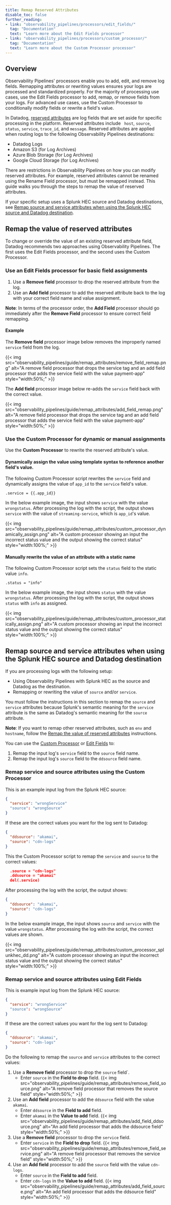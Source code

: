```yaml
---
title: Remap Reserved Attributes
disable_toc: false
further_reading:
- link: "observability_pipelines/processors/edit_fields/"
  tag: "Documentation"
  text: "Learn more about the Edit Fields processor"
- link: "observability_pipelines/processors/custom_processor/"
  tag: "Documentation"
  text: "Learn more about the Custom Processor processor"
---
```


## Overview

Observability Pipelines' processors enable you to add, edit, and remove log fields. Remapping attributes or rewriting values ensures your logs are processed and standardized properly. For the majority of processing use cases, use the Edit Fields processor to add, remap, or remove fields from your logs. For advanced use cases, use the Custom Processor to conditionally modify fields or rewrite a field's value.

In Datadog, [reserved attributes][1] are log fields that are set aside for specific processing in the platform. Reserved attributes include ` host`, `source`, `status`, `service`, `trace_id`, and `message`. Reserved attributes are applied when routing logs to the following Observability Pipelines destinations:

- Datadog Logs
- Amazon S3 (for Log Archives)
- Azure Blob Storage (for Log Archives)
- Google Cloud Storage (for Log Archives)

There are restrictions in Observability Pipelines on how you can modify reserved attributes. For example, reserved attributes cannot be renamed using the Rename Field processor, but must be remapped instead. This guide walks you through the steps to remap the value of reserved attributes.

If your specific setup uses a Splunk HEC source and Datadog destinations, see [Remap source and service attributes when using the Splunk HEC source and Datadog destination](#remap-source-and-service-attributes-when-using-the-splunk-hec-source-and-datadog-destination).

## Remap the value of reserved attributes

To change or override the value of an existing reserved attribute field, Datadog recommends two approaches using Observability Pipelines. The first uses the Edit Fields processor, and the second uses the Custom Processor.

### Use an Edit Fields processor for basic field assignments

1. Use a **Remove field** processor to drop the reserved attribute from the log.
2. Use an **Add field** processor to add the reserved attribute back to the log with your correct field name and value assignment.

**Note**: In terms of the processor order, the **Add Field** processor should go immediately after the **Remove Field** processor to ensure correct field remapping.

#### Example
The **Remove field** processor image below removes the improperly named `service` field from the log.

{{< img src="observability_pipelines/guide/remap_attributes/remove_field_remap.png" alt="A remove field processor that drops the service tag and an add field processor that adds the service field with the value payment-app" style="width:50%;" >}}

The **Add field** processor image below re-adds the `service` field back with the correct value.

{{< img src="observability_pipelines/guide/remap_attributes/add_field_remap.png" alt="A remove field processor that drops the service tag and an add field processor that adds the service field with the value payment-app" style="width:50%;" >}}

### Use the Custom Processor for dynamic or manual assignments

Use the **Custom Processor** to rewrite the reserved attribute's value.

#### Dynamically assign the value using template syntax to reference another field's value.

The following Custom Processor script rewrites the `service` field and dynamically assigns the value of `app_id` to the `service` field's value.

```
.service = {{.app_id}}
```

In the below example image, the input shows `service` with the value `wrongstatus`. After processing the log with the script, the output shows `service` with the value of `streaming-service`, which is `app_id`'s value.

{{< img src="observability_pipelines/guide/remap_attributes/custom_processor_dynamically_assign.png" alt="A custom processor showing an input the incorrect status value and the output showing the correct status" style="width:100%;" >}}

#### Manually rewrite the value of an attribute with a static name

The following Custom Processor script sets the `status` field to the static value `info`.

```
.status = "info"
```

In the below example image, the input shows `status` with the value `wrongstatus`. After processing the log with the script, the output shows `status` with `info` as assigned.

{{< img src="observability_pipelines/guide/remap_attributes/custom_processor_statically_assign.png" alt="A custom processor showing an input the incorrect status value and the output showing the correct status" style="width:100%;" >}}

## Remap source and service attributes when using the Splunk HEC source and Datadog destination

If you are processing logs with the following setup:
- Using Observability Pipelines with Splunk HEC as the source and Datadog as the destination.
- Remapping or rewriting the value of `source` and/or `service`.

You must follow the instructions in this section to remap the `source` and `service` attributes because Splunk's semantic meaning for the `service` attribute is the same as Datadog's semantic meaning for the `source` attribute.

**Note**: If you want to remap other reserved attributes, such as `env` and `hostname`, follow the [Remap the value of reserved attributes](#remap-the-value-of-reserved-attributes) instructions.

You can use the [Custom Processor](#remap-service-and-source-attributes-using-the-custom-processor) or [Edit Fields](#remap-service-and-source-attributes-using-edit-fields) to:

1. Remap the input log's `service` field to the `source` field name.
1. Remap the input log's `source` field to the `ddsource` field name.

### Remap service and source attributes using the Custom Processor

This is an example input log from the Splunk HEC source:

```json
{
  "service": "wrongService"
  "source": "wrongSource"
}
```

If these are the correct values you want for the log sent to Datadog:

```json
{
  "ddsource": "akamai",
  "source": "cdn-logs"
}
```

This the Custom Processor script to remap the `service` and `source` to the correct values:

```json
  .source = "cdn-logs"
  .ddsource = "akamai"
  del(.service)
```

After processing the log with the script, the output shows:

```json
{
  "ddsource": "akamai",
  "source": "cdn-logs"
}
```

In the below example image, the input shows `source` and `service` with the value `wrongstatus`. After processing the log with the script, the correct values are shown.

{{< img src="observability_pipelines/guide/remap_attributes/custom_processor_splunkhec_dd.png" alt="A custom processor showing an input the incorrect status value and the output showing the correct status" style="width:100%;" >}}

### Remap service and source attributes using Edit Fields

This is example input log from the Splunk HEC source:

```json
{
  "service": "wrongService"
  "source": "wrongSource"
}
```

If these are the correct values you want for the log sent to Datadog:

```json
{
  "ddsource": "akamai",
  "source": "cdn-logs"
}
```

Do the following to remap the `source` and `service` attributes to the correct values:

1. Use a **Remove field** processor to drop the `source` field`.
    - Enter `source` in the **Field to drop** field.
    {{< img src="observability_pipelines/guide/remap_attributes/remove_field_source.png" alt="A remove field processor that removes the source field" style="width:50%;" >}}
1. Use an **Add field** processor to add the `ddsource` field with the value `akamai`.
    - Enter `ddsource` in the **Field to add** field.
    - Enter `akamai` in the **Value to add** field.
    {{< img src="observability_pipelines/guide/remap_attributes/add_field_ddsource.png" alt="An add field processor that adds the ddsource field" style="width:50%;" >}}
1. Use a **Remove field** processor to drop the `service` field.
    - Enter `service` in the **Field to drop** field.
    {{< img src="observability_pipelines/guide/remap_attributes/remove_field_service.png" alt="A remove field processor that removes the service field" style="width:50%;" >}}
1. Use an **Add field** processor to add the `source` field with the value `cdn-logs`.
    - Enter `source` in the **Field to add** field.
    - Enter `cdn-logs` in the **Value to add** field.
    {{< img src="observability_pipelines/guide/remap_attributes/add_field_source.png" alt="An add field processor that adds the ddsource field" style="width:50%;" >}}

[1]: /logs/log_configuration/attributes_naming_convention/#reserved-attributes
